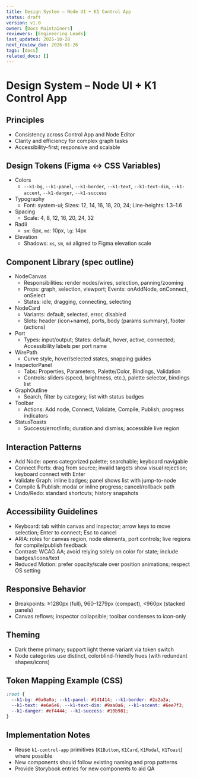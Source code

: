 ```yaml
---
title: Design System – Node UI + K1 Control App
status: draft
version: v1.0
owner: [Docs Maintainers]
reviewers: [Engineering Leads]
last_updated: 2025-10-28
next_review_due: 2026-01-26
tags: [docs]
related_docs: []
---
```

# Design System – Node UI + K1 Control App

## Principles
- Consistency across Control App and Node Editor
- Clarity and efficiency for complex graph tasks
- Accessibility-first; responsive and scalable

## Design Tokens (Figma ↔ CSS Variables)
- Colors
  - `--k1-bg`, `--k1-panel`, `--k1-border`, `--k1-text`, `--k1-text-dim`, `--k1-accent`, `--k1-danger`, `--k1-success`
- Typography
  - Font: system-ui; Sizes: 12, 14, 16, 18, 20, 24; Line-heights: 1.3–1.6
- Spacing
  - Scale: 4, 8, 12, 16, 20, 24, 32
- Radii
  - `sm`: 6px, `md`: 10px, `lg`: 14px
- Elevation
  - Shadows: `xs`, `sm`, `md` aligned to Figma elevation scale

## Component Library (spec outline)
- NodeCanvas
  - Responsibilities: render nodes/wires, selection, panning/zooming
  - Props: graph, selection, viewport; Events: onAddNode, onConnect, onSelect
  - States: idle, dragging, connecting, selecting
- NodeCard
  - Variants: default, selected, error, disabled
  - Slots: header (icon+name), ports, body (params summary), footer (actions)
- Port
  - Types: input/output; States: default, hover, active, connected; Accessibility labels per port name
- WirePath
  - Curve style, hover/selected states, snapping guides
- InspectorPanel
  - Tabs: Properties, Parameters, Palette/Color, Bindings, Validation
  - Controls: sliders (speed, brightness, etc.), palette selector, bindings list
- GraphOutline
  - Search, filter by category; list with status badges
- Toolbar
  - Actions: Add node, Connect, Validate, Compile, Publish; progress indicators
- StatusToasts
  - Success/error/info; duration and dismiss; accessible live region

## Interaction Patterns
- Add Node: opens categorized palette; searchable; keyboard navigable
- Connect Ports: drag from source; invalid targets show visual rejection; keyboard connect with Enter
- Validate Graph: inline badges; panel shows list with jump-to-node
- Compile & Publish: modal or inline progress; cancel/rollback path
- Undo/Redo: standard shortcuts; history snapshots

## Accessibility Guidelines
- Keyboard: tab within canvas and inspector; arrow keys to move selection; Enter to connect; Esc to cancel
- ARIA: roles for canvas region, node elements, port controls; live regions for compile/publish feedback
- Contrast: WCAG AA; avoid relying solely on color for state; include badges/icons/text
- Reduced Motion: prefer opacity/scale over position animations; respect OS setting

## Responsive Behavior
- Breakpoints: ≥1280px (full), 960–1279px (compact), <960px (stacked panels)
- Canvas reflows; inspector collapsible; toolbar condenses to icon-only

## Theming
- Dark theme primary; support light theme variant via token switch
- Node categories use distinct, colorblind-friendly hues (with redundant shapes/icons)

## Token Mapping Example (CSS)
```css
:root {
  --k1-bg: #0a0a0a; --k1-panel: #141414; --k1-border: #2a2a2a;
  --k1-text: #e6e6e6; --k1-text-dim: #9aa0a6; --k1-accent: #6ee7f3;
  --k1-danger: #ef4444; --k1-success: #10b981;
}
```

## Implementation Notes
- Reuse `k1-control-app` primitives (`K1Button`, `K1Card`, `K1Modal`, `K1Toast`) where possible
- New components should follow existing naming and prop patterns
- Provide Storybook entries for new components to aid QA

